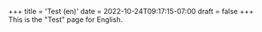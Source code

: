 +++
title = 'Test (en)'
date = 2022-10-24T09:17:15-07:00
draft = false
+++
This is the "Test" page for English.
